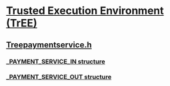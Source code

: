 # [Trusted Execution Environment (TrEE)](index.md)
## [Treepaymentservice.h](../treepaymentservice/index.md)
### [_PAYMENT_SERVICE_IN structure](../treepaymentservice/ns-treepaymentservice-_payment_service_in.md)
### [_PAYMENT_SERVICE_OUT structure](../treepaymentservice/ns-treepaymentservice-_payment_service_out.md)
